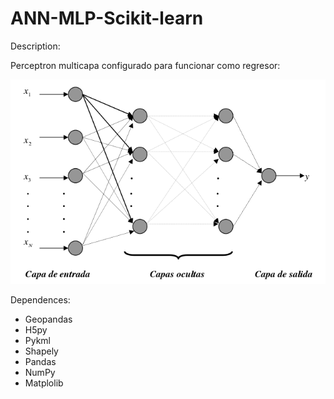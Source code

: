 # ANN-MLP-Scikit-learn

Description:


Perceptron multicapa configurado para funcionar como regresor:
<p align="center">
  <img width=850 src="mlp-network.png"/>
 </p>



Dependences:

* Geopandas
* H5py 
* Pykml
* Shapely
* Pandas
* NumPy
* Matplolib


